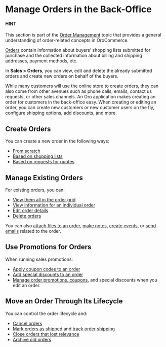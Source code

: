 <a id="user-guide-sales-orders"></a>

# Manage Orders in the Back-Office

#### HINT
This section is part of the [Order Management](../../../concept-guides/customers-sales/orders/index.md#concept-guide-orders) topic that provides a general understanding of order-related concepts in OroCommerce.

[Orders](../../../glossary.md#term-Order) contain information about buyers’ shopping lists submitted for purchase and the collected information about billing and shipping addresses, payment methods, etc.

In **Sales > Orders**, you can view, edit and delete the already submitted orders and create new orders on behalf of the buyers.

While many customers will use the online store to create orders, they can also come from other avenues such as phone calls, emails, contact us requests, or other sales channels. An Oro application makes creating an order for customers in the back-office easy. When creating or editing an order, you can create new customers or new customer users on the fly, configure shipping options, add discounts, and more.

## Create Orders

You can create a new order in the following ways:

* [From scratch](create.md#user-guide-sales-orders-create)
* [Based on shopping lists](create.md#user-guide-sales-orders-create-from-shopping-lists)
* [Based on requests for quotes](create.md#user-guide-sales-orders-create-from-rfq)

## Manage Existing Orders

For existing orders, you can:

* [View them all in the order grid](manage.md#user-guide-sales-orders-viewlist)
* [View information for an individual order](view.md#user-guide-sales-orders-view)
* [Edit order details](manage.md#user-guide-sales-orders-edit)
* [Delete orders](manage.md#doc-orders-actions-delete)

You can also [attach files to an order](../../getting-started/information-management/attachments.md#user-guide-activities-attachments), [make notes](../../getting-started/information-management/notes.md#user-guide-add-note), [create events](../../activities/calendar-events/index.md#doc-activities-events), or [send emails](../../getting-started/user-menu/my-emails.md#user-guide-using-emails) related to the order.

## Use Promotions for Orders

When running sales promotions:

* [Apply coupon codes to an order](../../marketing/promotions/coupons/index.md#user-guide-marketing-promotions-coupons-edit-on-order-page)
* [Add special discounts to an order](../../marketing/promotions/promotions/manage-discounts-in-orders.md#user-guide-sales-orders-promotions-add-special-discount)
* [Manage order promotions, coupons](../../marketing/promotions/coupons/index.md#user-guide-marketing-promotions-coupons-edit-manage-when-editing-an-order), and special discounts when you edit an order.

## Move an Order Through Its Lifecycle

You can control the order lifecycle and:

* [Cancel orders](control.md#doc-orders-actions-cancel)
* [Mark orders as shipped](control.md#doc-orders-actions-mark-shipped) and [track order shipping](track-order.md#user-guide-shipping-order)
* [Close orders that lost relevance](control.md#doc-orders-actions-close)
* [Archive old orders](control.md#doc-orders-actions-archive)

<!-- fa-bars = fa-navicon -->
<!-- Ic Tiles is used as Set As Default in saved views, and as tiles in display layout options -->
<!-- IcPencil refers to Rename in Commerce and Inline Editing in CRM -->
<!-- Check mark in the square. -->
<!-- SortDesc is also used as drop-down arrow -->
